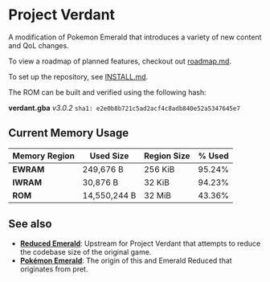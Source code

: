 # Project Verdant

A modification of Pokemon Emerald that introduces a variety of new content and QoL changes.

To view a roadmap of planned features, checkout out [roadmap.md](docs/roadmap.md).

To set up the repository, see [INSTALL.md](INSTALL.md).

The ROM can be built and verified using the following hash:

**verdant.gba** _v3.0.2_ `sha1: e2e0b8b721c5ad2acf4c8adb840e52a5347645e7`

## Current Memory Usage

| **Memory Region** | **Used Size** | **Region Size** | **% Used** |
|-------------------|---------------|-----------------|------------|
|     **EWRAM**     |   249,676 B   |     256 KiB     |   95.24%   |
|     **IWRAM**     |    30,876 B   |      32 KiB     |   94.23%   |
|      **ROM**      |  14,550,244 B |      32 MiB     |   43.36%   |


## See also
* [**Reduced Emerald**](https://github.com/wheeler-cs/emerald-reduced): Upstream for Project Verdant
  that attempts to reduce the codebase size of the original game.
* [**Pokémon Emerald**](https://github.com/pret/pokeemerald): The origin of this and Emerald Reduced
  that originates from pret.
